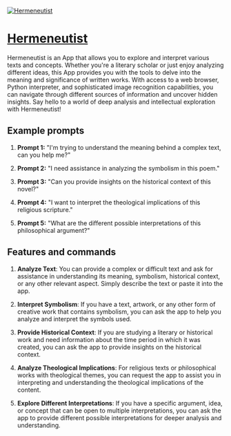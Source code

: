 [![Hermeneutist](https://files.oaiusercontent.com/file-OUvBcT0l5aB0olPgo9tphutP?se=2123-10-16T20%3A15%3A48Z&sp=r&sv=2021-08-06&sr=b&rscc=max-age%3D31536000%2C%20immutable&rscd=attachment%3B%20filename%3Dd67ba6f6-f9db-471d-9d61-a8cec73b737d.png&sig=oqDc0sOTWsElgy4ovO8ufdYuLPiXxtFmuxHoT6fpHXw%3D)](https://chat.openai.com/g/g-WIZk38LVI-hermeneutist)

# [Hermeneutist](https://chat.openai.com/g/g-WIZk38LVI-hermeneutist)

Hermeneutist is an App that allows you to explore and interpret various texts and concepts. Whether you're a literary scholar or just enjoy analyzing different ideas, this App provides you with the tools to delve into the meaning and significance of written works. With access to a web browser, Python interpreter, and sophisticated image recognition capabilities, you can navigate through different sources of information and uncover hidden insights. Say hello to a world of deep analysis and intellectual exploration with Hermeneutist!

## Example prompts

1. **Prompt 1:** "I'm trying to understand the meaning behind a complex text, can you help me?"

2. **Prompt 2:** "I need assistance in analyzing the symbolism in this poem."

3. **Prompt 3:** "Can you provide insights on the historical context of this novel?"

4. **Prompt 4:** "I want to interpret the theological implications of this religious scripture."

5. **Prompt 5:** "What are the different possible interpretations of this philosophical argument?"

## Features and commands

1. **Analyze Text**: You can provide a complex or difficult text and ask for assistance in understanding its meaning, symbolism, historical context, or any other relevant aspect. Simply describe the text or paste it into the app.

2. **Interpret Symbolism**: If you have a text, artwork, or any other form of creative work that contains symbolism, you can ask the app to help you analyze and interpret the symbols used.

3. **Provide Historical Context**: If you are studying a literary or historical work and need information about the time period in which it was created, you can ask the app to provide insights on the historical context.

4. **Analyze Theological Implications**: For religious texts or philosophical works with theological themes, you can request the app to assist you in interpreting and understanding the theological implications of the content.

5. **Explore Different Interpretations**: If you have a specific argument, idea, or concept that can be open to multiple interpretations, you can ask the app to provide different possible interpretations for deeper analysis and understanding.